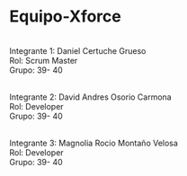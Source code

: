 # Equipo-Xforce

\
Integrante 1: Daniel Certuche Grueso \
Rol: Scrum Master \
Grupo: 39- 40

\
Integrante 2: David Andres Osorio Carmona \
Rol: Developer \
Grupo: 39- 40

\
Integrante 3: Magnolia Rocio Montaño Velosa \
Rol: Developer \
Grupo: 39- 40